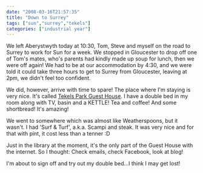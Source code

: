 ```yaml
---
date: "2008-03-16T21:57:35"
title: "Down to Surrey"
tags: ["sun","surrey","tekels"]
categories: ["industrial year"]
---
```


We left Aberystwyth today at 10:30, Tom, Steve and myself on the road to Surrey to work for Sun for a week.  We stopped in Gloucester to drop off one of Tom's mates, who's parents had kindly made up soup for lunch, then we were off again!  We had to be at our accommodation by 4:30, and we were told it could take three hours to get to Surrey from Gloucester, leaving at 2pm, we didn't feel too confident.
<!--more-->
We did, however, arrive with time to spare!  The place where I'm staying is very nice.  It's called [Tekels Park Guest House][1].  I have a double bed in my room along with TV, basin and a KETTLE!  Tea and coffee!  And some shortbread!  It's amazing!

We went to somewhere which was almost like Weatherspoons, but it wasn't.   I had 'Surf &amp; Turf', a.k.a. Scampi and steak.  It was very nice and for that with pint, it cost less than a tenner :D

Just in the library at the moment, it's the only part of the Guest House with the internet.  So I thought: Check emails, check Facebook, look at blog!

I'm about to sign off and try out my double bed...I think I may get lost!

  [1]: http://www.tekelspark.co.uk
